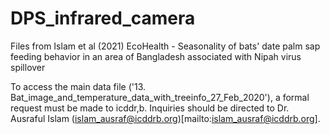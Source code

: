 # DPS_infrared_camera

Files from Islam et al (2021) EcoHealth - Seasonality of bats' date palm sap feeding behavior in an area of Bangladesh associated with Nipah virus spillover

To access the main data file ('13. Bat_image_and_temperature_data_with_treeinfo_27_Feb_2020'), a formal request must be made to icddr,b. Inquiries should be directed to Dr. Ausraful Islam (islam_ausraf@icddrb.org)[mailto:islam_ausraf@icddrb.org].
